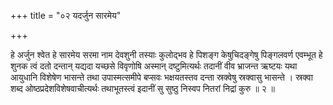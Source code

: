 +++
title = "०२ यदर्जुन सारमेय"

+++

हे अर्जुन श्वेत हे सारमेय सरमा नाम देवशुनी तस्याः कुलोद्भव हे पिशङ्ग केषुचिदङ्गेषु पिङ्गलवर्ण एवम्भूत हे शुनक त्वं दतो दन्तान् यद्यदा यच्छसे विवृणोषि अस्मान् दष्टुमित्यर्थः तदानीं वीव भ्राजन्त ऋष्टयः यथा आयुधानि विशेषेण भासन्ते तथा उपास्मत्समीपे बप्सवः भक्षयतस्तव दन्ता स्रक्वेषु स्रक्वासु भासन्ते । स्रक्वा शब्द ओष्ठप्रदेशविशेषवाचीत्यर्थः तथाभूतस्त्वं इदानीं सु सुष्ठु निस्वप नितरां निद्रां कुरु ॥ २ ॥